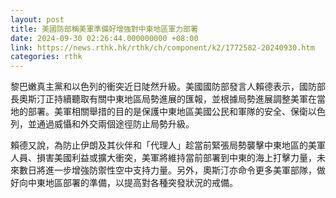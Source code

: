 ```yaml
---
layout: post
title: 美國防部稱美軍準備好增強對中東地區軍力部署
date: 2024-09-30 02:26:44.000000000 +08:00
link: https://news.rthk.hk/rthk/ch/component/k2/1772582-20240930.htm
categories: rthk
---
```


黎巴嫩真主黨和以色列的衝突近日陡然升級。美國國防部發言人賴德表示，國防部長奧斯汀正持續聽取有關中東地區局勢進展的匯報，並根據局勢進展調整美軍在當地的部署。美軍相關舉措的目的是保護中東地區美國公民和軍隊的安全、保衛以色列，並通過威懾和外交兩個途徑防止局勢升級。

賴德又說，為防止伊朗及其伙伴和「代理人」趁當前緊張局勢襲擊中東地區的美軍人員、損害美國利益或擴大衝突，美軍將維持當前部署到中東的海上打擊力量，未來數日將進一步增強防禦性空中支持力量。另外，奧斯汀亦命令更多美軍部隊，做好向中東地區部署的準備，以提高對各種突發狀況的戒備。
